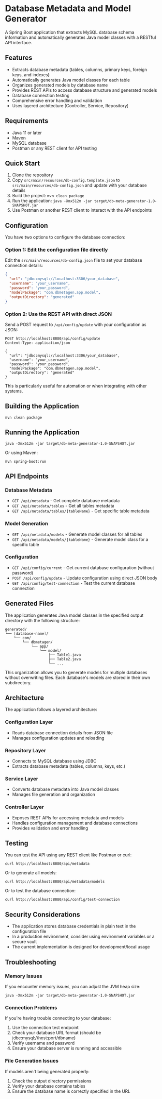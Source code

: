 # Database Metadata and Model Generator

A Spring Boot application that extracts MySQL database schema information and automatically generates Java model classes with a RESTful API interface.

## Features

- Extracts database metadata (tables, columns, primary keys, foreign keys, and indexes)
- Automatically generates Java model classes for each table
- Organizes generated models by database name
- Provides REST APIs to access database structure and generated models
- Database connection testing
- Comprehensive error handling and validation
- Uses layered architecture (Controller, Service, Repository)

## Requirements

- Java 11 or later
- Maven
- MySQL database
- Postman or any REST client for API testing

## Quick Start

1. Clone the repository
2. Copy `src/main/resources/db-config.template.json` to `src/main/resources/db-config.json` and update with your database details
3. Build the project: `mvn clean package`
4. Run the application: `java -Xmx512m -jar target/db-meta-generator-1.0-SNAPSHOT.jar`
5. Use Postman or another REST client to interact with the API endpoints

## Configuration

You have two options to configure the database connection:

### Option 1: Edit the configuration file directly

Edit the `src/main/resources/db-config.json` file to set your database connection details:

```json
{
  "url": "jdbc:mysql://localhost:3306/your_database",
  "username": "your_username",
  "password": "your_password",
  "modelPackage": "com.dbmetagen.app.model",
  "outputDirectory": "generated"
}
```

### Option 2: Use the REST API with direct JSON

Send a POST request to `/api/config/update` with your configuration as JSON:

```
POST http://localhost:8080/api/config/update
Content-Type: application/json

{
  "url": "jdbc:mysql://localhost:3306/your_database",
  "username": "your_username",
  "password": "your_password",
  "modelPackage": "com.dbmetagen.app.model",
  "outputDirectory": "generated"
}
```

This is particularly useful for automation or when integrating with other systems.

## Building the Application

```
mvn clean package
```

## Running the Application

```
java -Xmx512m -jar target/db-meta-generator-1.0-SNAPSHOT.jar
```

Or using Maven:

```
mvn spring-boot:run
```

## API Endpoints

### Database Metadata

- `GET /api/metadata` - Get complete database metadata
- `GET /api/metadata/tables` - Get all tables metadata
- `GET /api/metadata/tables/{tableName}` - Get specific table metadata

### Model Generation

- `GET /api/metadata/models` - Generate model classes for all tables
- `GET /api/metadata/models/{tableName}` - Generate model class for a specific table

### Configuration

- `GET /api/config/current` - Get current database configuration (without password)
- `POST /api/config/update` - Update configuration using direct JSON body
- `GET /api/config/test-connection` - Test the current database connection

## Generated Files

The application generates Java model classes in the specified output directory with the following structure:

```
generated/
└── [database-name]/
    └── com/
        └── dbmetagen/
            └── app/
                └── model/
                    ├── Table1.java
                    ├── Table2.java
                    └── ...
```

This organization allows you to generate models for multiple databases without overwriting files. Each database's models are stored in their own subdirectory.

## Architecture

The application follows a layered architecture:

### Configuration Layer
- Reads database connection details from JSON file
- Manages configuration updates and reloading

### Repository Layer
- Connects to MySQL database using JDBC
- Extracts database metadata (tables, columns, keys, etc.)

### Service Layer
- Converts database metadata into Java model classes
- Manages file generation and organization

### Controller Layer
- Exposes REST APIs for accessing metadata and models
- Handles configuration management and database connections
- Provides validation and error handling

## Testing

You can test the API using any REST client like Postman or curl:

```
curl http://localhost:8080/api/metadata
```

Or to generate all models:

```
curl http://localhost:8080/api/metadata/models
```

Or to test the database connection:

```
curl http://localhost:8080/api/config/test-connection
```

## Security Considerations

- The application stores database credentials in plain text in the configuration file
- In a production environment, consider using environment variables or a secure vault
- The current implementation is designed for development/local usage

## Troubleshooting

### Memory Issues
If you encounter memory issues, you can adjust the JVM heap size:
```
java -Xmx512m -jar target/db-meta-generator-1.0-SNAPSHOT.jar
```

### Connection Problems
If you're having trouble connecting to your database:
1. Use the connection test endpoint
2. Check your database URL format (should be jdbc:mysql://host:port/dbname)
3. Verify username and password
4. Ensure your database server is running and accessible

### File Generation Issues
If models aren't being generated properly:
1. Check the output directory permissions
2. Verify your database contains tables
3. Ensure the database name is correctly specified in the URL
